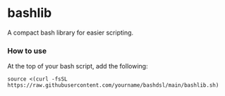 # bashlib
A compact bash library for easier scripting.

### How to use
At the top of your bash script, add the following:
```
source <(curl -fsSL https://raw.githubusercontent.com/yourname/bashdsl/main/bashlib.sh)
